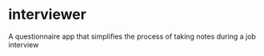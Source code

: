 # interviewer

A questionnaire app that simplifies the process of taking notes during a job interview
